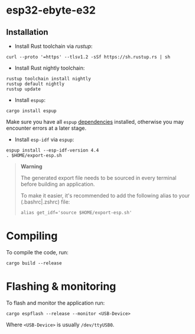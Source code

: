 # esp32-ebyte-e32

## Installation

- Install Rust toolchain via *rustup*:
```
curl --proto '=https' --tlsv1.2 -sSf https://sh.rustup.rs | sh
```

- Install Rust nightly toolchain:
```
rustup toolchain install nightly
rustup default nightly
rustup update
```

- Install `espup`:
```
cargo install espup
```
Make sure you have all `espup` [dependencies](https://github.com/esp-rs/espup#linux)
installed, otherwise you may encounter errors at a later stage.

- Install `esp-idf` via `espup`:
```
espup install --esp-idf-version 4.4
. $HOME/export-esp.sh
```

> **Warning**
>
> The generated export file needs to be sourced in every terminal
> before building an application.
> 
> To make it easier, it's recommended
> to add the following alias to your (.bashrc|.zshrc) file:
> 
> ```alias get_idf='source $HOME/export-esp.sh'```

# Compiling

To compile the code, run:
```
cargo build --release
```

# Flashing & monitoring

To flash and monitor the application run:

```
cargo espflash --release --monitor <USB-Device>
```

Where `<USB-Device>` is usually `/dev/ttyUSB0`.



